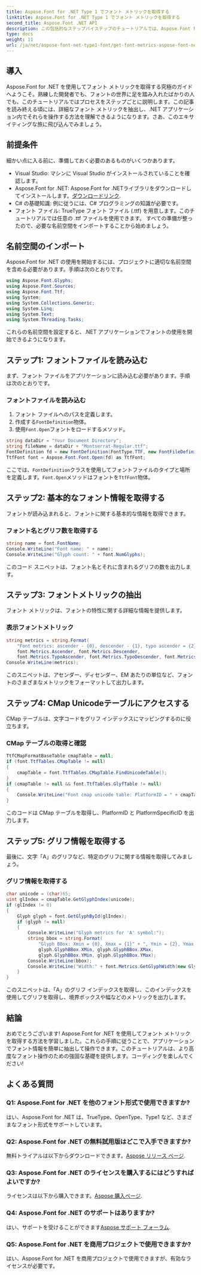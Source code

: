 ```yaml
---
title: Aspose.Font for .NET Type 1 でフォント メトリックを取得する
linktitle: Aspose.Font for .NET Type 1 でフォント メトリックを取得する
second_title: Aspose.Font .NET API
description: この包括的なステップバイステップのチュートリアルでは、Aspose.Font for .NET を使用してフォント メトリックを取得する方法を学びます。あらゆるレベルの開発者に最適です。
type: docs
weight: 11
url: /ja/net/aspose-font-net-type1-font/get-font-metrics-aspose-font-net-type1/
---
```

## 導入
Aspose.Font for .NET を使用してフォント メトリックを取得する究極のガイドへようこそ。熟練した開発者でも、フォントの世界に足を踏み入れたばかりの人でも、このチュートリアルではプロセスをステップごとに説明します。この記事を読み終える頃には、詳細なフォント メトリックを抽出し、.NET アプリケーション内でそれらを操作する方法を理解できるようになります。さあ、このエキサイティングな旅に飛び込んでみましょう。
## 前提条件
細かい点に入る前に、準備しておく必要のあるものがいくつかあります。
- Visual Studio: マシンに Visual Studio がインストールされていることを確認します。
-  Aspose.Font for .NET: Aspose.Font for .NETライブラリをダウンロードしてインストールします。[ダウンロードリンク](https://releases.aspose.com/font/net/).
- C# の基礎知識: 例に従うには、C# プログラミングの知識が必要です。
- フォント ファイル: TrueType フォント ファイル (.ttf) を用意します。このチュートリアルでは任意の .ttf ファイルを使用できます。
すべての準備が整ったので、必要な名前空間をインポートすることから始めましょう。
## 名前空間のインポート
Aspose.Font for .NET の使用を開始するには、プロジェクトに適切な名前空間を含める必要があります。手順は次のとおりです。
```csharp
using Aspose.Font.Glyphs;
using Aspose.Font.Sources;
using Aspose.Font.Ttf;
using System;
using System.Collections.Generic;
using System.Linq;
using System.Text;
using System.Threading.Tasks;
```
これらの名前空間を設定すると、.NET アプリケーションでフォントの使用を開始できるようになります。
## ステップ1: フォントファイルを読み込む
まず、フォント ファイルをアプリケーションに読み込む必要があります。手順は次のとおりです。
### フォントファイルを読み込む
1. フォント ファイルへのパスを定義します。 
2. 作成する`FontDefinition`物体。
3. 使用`Font.Open`フォントをロードするメソッド。
```csharp
string dataDir = "Your Document Directory";
string fileName = dataDir + "Montserrat-Regular.ttf";
FontDefinition fd = new FontDefinition(FontType.TTF, new FontFileDefinition("ttf", new FileSystemStreamSource(fileName)));
TtfFont font = Aspose.Font.Font.Open(fd) as TtfFont;
```
ここでは、`FontDefinition`クラスを使用してフォントファイルのタイプと場所を定義します。`Font.Open`メソッドはフォントを`TtfFont`物体。
## ステップ2: 基本的なフォント情報を取得する
フォントが読み込まれると、フォントに関する基本的な情報を取得できます。
### フォント名とグリフ数を取得する
```csharp
string name = font.FontName;
Console.WriteLine("Font name: " + name);
Console.WriteLine("Glyph count: " + font.NumGlyphs);
```
このコード スニペットは、フォント名とそれに含まれるグリフの数を出力します。
## ステップ3: フォントメトリックの抽出
フォント メトリックは、フォントの特性に関する詳細な情報を提供します。
### 表示フォントメトリック
```csharp
string metrics = string.Format(
    "Font metrics: ascender - {0}, descender - {1}, typo ascender = {2}, typo descender = {3}, UnitsPerEm = {4}",
    font.Metrics.Ascender, font.Metrics.Descender,
    font.Metrics.TypoAscender, font.Metrics.TypoDescender, font.Metrics.UnitsPerEM);
Console.WriteLine(metrics);
```
このスニペットは、アセンダー、ディセンダー、EM あたりの単位など、フォントのさまざまなメトリックをフォーマットして出力します。
## ステップ4: CMap Unicodeテーブルにアクセスする
CMap テーブルは、文字コードをグリフ インデックスにマッピングするのに役立ちます。
### CMap テーブルの取得と確認
```csharp
TtfCMapFormatBaseTable cmapTable = null;
if (font.TtfTables.CMapTable != null)
{
    cmapTable = font.TtfTables.CMapTable.FindUnicodeTable();
}
if (cmapTable != null && font.TtfTables.GlyfTable != null)
{
    Console.WriteLine("Font cmap unicode table: PlatformID = " + cmapTable.PlatformId + ", PlatformSpecificID = " + cmapTable.PlatformSpecificId);
}
```
このコードは CMap テーブルを取得し、PlatformID と PlatformSpecificID を出力します。
## ステップ5: グリフ情報を取得する
最後に、文字「A」のグリフなど、特定のグリフに関する情報を取得してみましょう。
### グリフ情報を取得する
```csharp
char unicode = (char)65;
uint glIndex = cmapTable.GetGlyphIndex(unicode);
if (glIndex != 0)
{
    Glyph glyph = font.GetGlyphById(glIndex);
    if (glyph != null)
    {
        Console.WriteLine("Glyph metrics for 'A' symbol:");
        string bbox = string.Format(
            "Glyph BBox: Xmin = {0}, Xmax = {1}" + ", Ymin = {2}, Ymax = {3}",
            glyph.GlyphBBox.XMin, glyph.GlyphBBox.XMax,
            glyph.GlyphBBox.YMin, glyph.GlyphBBox.YMax);
        Console.WriteLine(bbox);
        Console.WriteLine("Width:" + font.Metrics.GetGlyphWidth(new GlyphUInt32Id(glIndex)));
    }
}
```
このスニペットは、「A」のグリフ インデックスを取得し、このインデックスを使用してグリフを取得し、境界ボックスや幅などのメトリックを出力します。
## 結論
おめでとうございます! Aspose.Font for .NET を使用してフォント メトリックを取得する方法を学習しました。これらの手順に従うことで、アプリケーションでフォント情報を簡単に抽出して操作できます。このチュートリアルは、より高度なフォント操作のための強固な基礎を提供します。コーディングを楽しんでください!
## よくある質問
### Q1: Aspose.Font for .NET を他のフォント形式で使用できますか?
はい、Aspose.Font for .NET は、TrueType、OpenType、Type1 など、さまざまなフォント形式をサポートしています。
### Q2: Aspose.Font for .NET の無料試用版はどこで入手できますか?
無料トライアルは以下からダウンロードできます。[Aspose リリース ページ](https://releases.aspose.com/).
### Q3: Aspose.Font for .NET のライセンスを購入するにはどうすればよいですか?
ライセンスは以下から購入できます。[Aspose 購入ページ](https://purchase.aspose.com/buy).
### Q4: Aspose.Font for .NET のサポートはありますか?
はい、サポートを受けることができます[Aspose サポート フォーラム](https://forum.aspose.com/c/font/41).
### Q5: Aspose.Font for .NET を商用プロジェクトで使用できますか?
はい、Aspose.Font for .NET を商用プロジェクトで使用できますが、有効なライセンスが必要です。